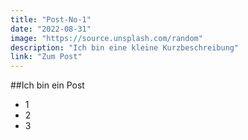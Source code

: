 ```yaml
---
title: "Post-No-1"
date: "2022-08-31"
image: "https://source.unsplash.com/random"
description: "Ich bin eine kleine Kurzbeschreibung"
link: "Zum Post"
---
```


##Ich bin ein Post

- 1
- 2
- 3
